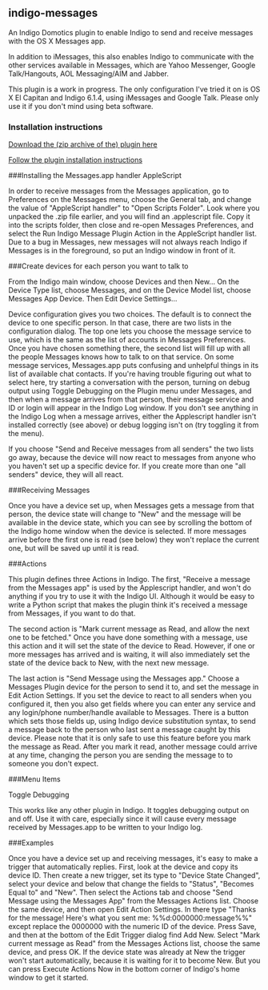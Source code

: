 ## indigo-messages
An Indigo Domotics plugin to enable Indigo to send and receive messages with the OS X Messages app.

In addition to iMessages, this also enables Indigo to communicate with the other services available in Messages, which are Yahoo Messenger, Google Talk/Hangouts, AOL Messaging/AIM and Jabber.

This plugin is a work in progress. The only configuration I've tried it on is OS X El Capitan and Indigo 6.1.4, using iMessages and Google Talk. Please only use it if you don't mind using beta software.

### Installation instructions

[Download the (zip archive of the) plugin here](https://github.com/gazally/indigo-messages/archive/master.zip)

[Follow the plugin installation instructions](http://wiki.indigodomo.com/doku.php?id=indigo_6_documentation:getting_started#installing_plugins_and_configuring_plugin_settings_pro_only_feature)

###Installing the Messages.app handler AppleScript

In order to receive messages from the Messages application, go to Preferences on the Messages menu, choose the General tab, and change the value of "AppleScript handler" to "Open Scripts Folder". Look where you unpacked the .zip file earlier, and you will find an .applescript file. Copy it into the scripts folder, then close and re-open Messages Preferences, and select the Run Indigo Message Plugin Action in the AppleScript handler list. Due to a bug in Messages, new messages will not always reach Indigo if Messages is in the foreground, so put an Indigo window in front of it.

###Create devices for each person you want to talk to

From the Indigo main window, choose Devices and then New...  On the Device Type list, choose Messages, and on the Device Model list, choose Messages App Device. Then Edit Device Settings...

Device configuration gives you two choices. The default is to connect the device to one specific person. In that case, there are two lists in the configuration dialog. The top one lets you choose the message service to use, which is the same as the list of accounts in Messages Preferences. Once you have chosen something there, the second list will fill up with all the people Messages knows how to talk to on that service. On some message services, Messages.app puts confusing and unhelpful things in its list of available chat contacts. If you're having trouble figuring out what to select here, try starting a conversation with the person, turning on debug output using Toggle Debugging on the Plugin menu under Messages, and then when a message arrives from that person, their message service and ID or login will appear in the Indigo Log window. If you don't see anything in the Indigo Log when a message arrives, either the Applescript handler isn't installed correctly (see above) or debug logging isn't on (try toggling it from the menu).

If you choose "Send and Receive messages from all senders" the two lists go away, because the device will now react to messages from anyone who you haven't set up a specific device for. If you create more than one "all senders" device, they will all react.

###Receiving Messages

Once you have a device set up, when Messages gets a message from that person, the device state will change to "New" and the message will be available in the device state, which you can see by scrolling the bottom of the Indigo home window when the device is selected. If more messages arrive before the first one is read (see below) they won't replace the current one, but will be saved up until it is read.

###Actions

This plugin defines three Actions in Indigo. The first, "Receive a message from the Messages app" is used by the Applescript handler, and won't do anything if you try to use it with the Indigo UI. Although it would be easy to write a Python script that makes the plugin think it's received a message from Messages, if you want to do that.

The second action is "Mark current message as Read, and allow the next one to be fetched." Once you have done something with a message, use this action and it will set the state of the device to Read. However, if one or more messages has arrived and is waiting, it will also immediately set the state of the device back to New, with the next new message.

The last action is "Send Message using the Messages app." Choose a Messages Plugin device for the person to send it to, and set the message in Edit Action Settings. If you set the device to react to all senders when you configured it, then you also get fields where you can enter any service and any login/phone number/handle available to Messages. There is a button which sets those fields up, using Indigo device substitution syntax, to send a message back to the person who last sent a message caught by this device. Please note that it is only safe to use this feature before you mark the message as Read. After you mark it read, another message could arrive at any time, changing the person you are sending the message to to someone you don't expect.

###Menu Items

Toggle Debugging

This works like any other plugin in Indigo. It toggles debugging output on and off. Use it with care, especially since it will cause every message received by Messages.app to be written to your Indigo log.

###Examples

Once you have a device set up and receiving messages, it's easy to make a trigger that automatically replies. First, look at the device and copy its device ID. Then create a new trigger, set its type to "Device State Changed", select your device and below that change the fields to "Status", "Becomes Equal to" and "New". Then select the Actions tab and choose "Send Message using the Messages App" from the Messages Actions list. Choose the same device, and then open Edit Action Settings. In there type "Thanks for the message! Here's what you sent me: %%d:0000000:message%%" except replace the 0000000 with the numeric ID of the device. Press Save, and then at the bottom of the Edit Trigger dialog find Add New. Select "Mark current message as Read" from the Messages Actions list, choose the same device, and press OK. If the device state was already at New the trigger won't start automatically, because it is waiting for it to become New. But you can press Execute Actions Now in the bottom corner of Indigo's home window to get it started.
